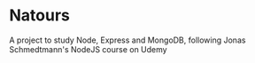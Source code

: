 # Natours

A project to study Node, Express and MongoDB, following Jonas Schmedtmann's NodeJS course on Udemy
